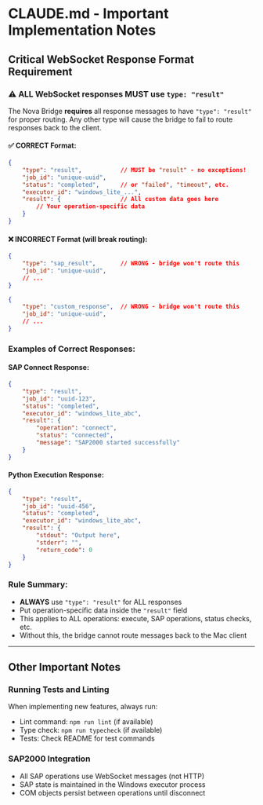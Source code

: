 # CLAUDE.md - Important Implementation Notes

## Critical WebSocket Response Format Requirement

### ⚠️ ALL WebSocket responses MUST use `type: "result"`

The Nova Bridge **requires** all response messages to have `"type": "result"` for proper routing. Any other type will cause the bridge to fail to route responses back to the client.

#### ✅ CORRECT Format:
```json
{
    "type": "result",           // MUST be "result" - no exceptions!
    "job_id": "unique-uuid",
    "status": "completed",      // or "failed", "timeout", etc.
    "executor_id": "windows_lite_...",
    "result": {                 // All custom data goes here
        // Your operation-specific data
    }
}
```

#### ❌ INCORRECT Format (will break routing):
```json
{
    "type": "sap_result",       // WRONG - bridge won't route this
    "job_id": "unique-uuid",
    // ...
}
```

```json
{
    "type": "custom_response",  // WRONG - bridge won't route this
    "job_id": "unique-uuid",
    // ...
}
```

### Examples of Correct Responses:

#### SAP Connect Response:
```json
{
    "type": "result",
    "job_id": "uuid-123",
    "status": "completed",
    "executor_id": "windows_lite_abc",
    "result": {
        "operation": "connect",
        "status": "connected",
        "message": "SAP2000 started successfully"
    }
}
```

#### Python Execution Response:
```json
{
    "type": "result",
    "job_id": "uuid-456",
    "status": "completed",
    "executor_id": "windows_lite_abc",
    "result": {
        "stdout": "Output here",
        "stderr": "",
        "return_code": 0
    }
}
```

### Rule Summary:
- **ALWAYS** use `"type": "result"` for ALL responses
- Put operation-specific data inside the `"result"` field
- This applies to ALL operations: execute, SAP operations, status checks, etc.
- Without this, the bridge cannot route messages back to the Mac client

---

## Other Important Notes

### Running Tests and Linting
When implementing new features, always run:
- Lint command: `npm run lint` (if available)
- Type check: `npm run typecheck` (if available)
- Tests: Check README for test commands

### SAP2000 Integration
- All SAP operations use WebSocket messages (not HTTP)
- SAP state is maintained in the Windows executor process
- COM objects persist between operations until disconnect